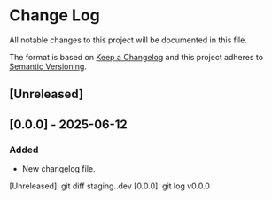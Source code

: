 # Change Log
All notable changes to this project will be documented in this file.

The format is based on [Keep a Changelog](http://keepachangelog.com/)
and this project adheres to [Semantic Versioning](http://semver.org/).

## [Unreleased]

## [0.0.0] - 2025-06-12

### Added

- New changelog file.

[Unreleased]: git diff staging..dev
[0.0.0]: git log v0.0.0
